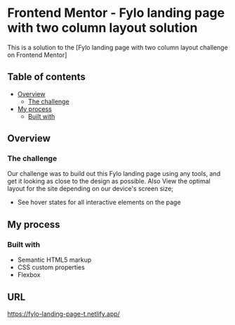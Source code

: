 # Frontend Mentor - Fylo landing page with two column layout solution

This is a solution to the [Fylo landing page with two column layout challenge on Frontend Mentor]

## Table of contents

- [Overview](#overview)
  - [The challenge](#the-challenge)
- [My process](#my-process)
  - [Built with](#built-with)

## Overview

### The challenge

Our challenge was to build out this Fylo landing page using any tools, and get it looking as close to the design as possible. Also View the optimal layout for the site depending on our device's screen size;

- See hover states for all interactive elements on the page

## My process

### Built with

- Semantic HTML5 markup
- CSS custom properties
- Flexbox

## URL

https://fylo-landing-page-t.netlify.app/
